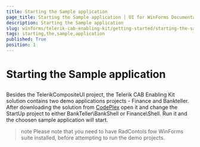 ```yaml
---
title: Starting the Sample application
page_title: Starting the Sample application | UI for WinForms Documentation
description: Starting the Sample application
slug: winforms/telerik-cab-enabling-kit/getting-started/starting-the-sample-application
tags: starting,the,sample,application
published: True
position: 1
---
```


# Starting the Sample application

## 

Besides the TelerikCompositeUI project, the Telerik CAB Enabling Kit solution contains two demo applications projects - Finance and Bankteller. After downloading the solution from  [CodePlex](http://telerikcab.codeplex.com/)   open it and change the StartUp project to either BankTeller\BankShell or Finance\Shell. Run it and the choosen sample application will start.
		

>note Please note that you need to have RadContols fow WinForms suite installed, before attempting to run the demo projects.
>

